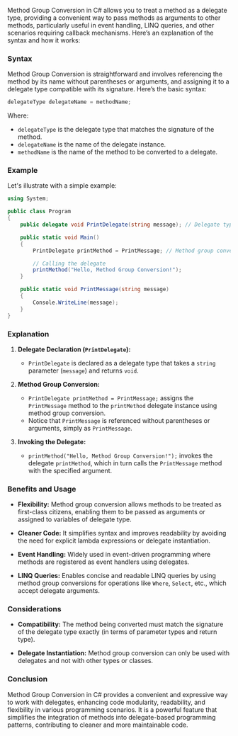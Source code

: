Method Group Conversion in C# allows you to treat a method as a delegate type, providing a convenient way to pass methods as arguments to other methods, particularly useful in event handling, LINQ queries, and other scenarios requiring callback mechanisms. Here’s an explanation of the syntax and how it works:

### Syntax

Method Group Conversion is straightforward and involves referencing the method by its name without parentheses or arguments, and assigning it to a delegate type compatible with its signature. Here’s the basic syntax:

```csharp
delegateType delegateName = methodName;
```

Where:
- `delegateType` is the delegate type that matches the signature of the method.
- `delegateName` is the name of the delegate instance.
- `methodName` is the name of the method to be converted to a delegate.

### Example

Let's illustrate with a simple example:

```csharp
using System;

public class Program
{
    public delegate void PrintDelegate(string message); // Delegate type declaration

    public static void Main()
    {
        PrintDelegate printMethod = PrintMessage; // Method group conversion

        // Calling the delegate
        printMethod("Hello, Method Group Conversion!");
    }

    public static void PrintMessage(string message)
    {
        Console.WriteLine(message);
    }
}
```

### Explanation

1. **Delegate Declaration (`PrintDelegate`):**
   - `PrintDelegate` is declared as a delegate type that takes a `string` parameter (`message`) and returns `void`.

2. **Method Group Conversion:**
   - `PrintDelegate printMethod = PrintMessage;` assigns the `PrintMessage` method to the `printMethod` delegate instance using method group conversion.
   - Notice that `PrintMessage` is referenced without parentheses or arguments, simply as `PrintMessage`.

3. **Invoking the Delegate:**
   - `printMethod("Hello, Method Group Conversion!");` invokes the delegate `printMethod`, which in turn calls the `PrintMessage` method with the specified argument.

### Benefits and Usage

- **Flexibility:** Method group conversion allows methods to be treated as first-class citizens, enabling them to be passed as arguments or assigned to variables of delegate type.
  
- **Cleaner Code:** It simplifies syntax and improves readability by avoiding the need for explicit lambda expressions or delegate instantiation.

- **Event Handling:** Widely used in event-driven programming where methods are registered as event handlers using delegates.

- **LINQ Queries:** Enables concise and readable LINQ queries by using method group conversions for operations like `Where`, `Select`, etc., which accept delegate arguments.

### Considerations

- **Compatibility:** The method being converted must match the signature of the delegate type exactly (in terms of parameter types and return type).
  
- **Delegate Instantiation:** Method group conversion can only be used with delegates and not with other types or classes.

### Conclusion

Method Group Conversion in C# provides a convenient and expressive way to work with delegates, enhancing code modularity, readability, and flexibility in various programming scenarios. It is a powerful feature that simplifies the integration of methods into delegate-based programming patterns, contributing to cleaner and more maintainable code.